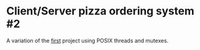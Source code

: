 # Client/Server pizza ordering system #2

A variation of the [first](http://example.com) project using POSIX threads and mutexes.

